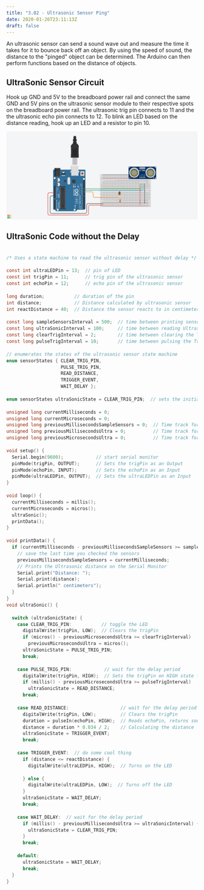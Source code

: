 ```yaml
---
title: "3.02 - Ultrasonic Sensor Ping"
date: 2020-01-26T23:11:13Z
draft: false
---
```


An ultrasonic sensor can send a sound wave out and measure the time it takes for it to bounce back off an object. By using the speed of sound, the distance to the "pinged" object can be determined. The Arduino can then perform functions based on the distance of objects.

## UltraSonic Sensor Circuit

Hook up GND and 5V to the breadboard power rail and connect the same GND and 5V pins on the ultrasonic sensor module to their respective spots on the breadboard power rail. The ultrasonic trig pin connects to 11 and the the ultrasonic echo pin connects to 12. To blink an LED based on the distance reading, hook up an LED and a resistor to pin 10.

[![Ultrasonic Sensor Circuit](ultrasonic-sensor-circuit-with-led.png)](ultrasonic-sensor-circuit-with-led.png)

## UltraSonic Code without the Delay

```C

/* Uses a state machine to read the ultrasonic sensor without delay */

const int ultraLEDPin = 13;  // pin of LED
const int trigPin = 11;      // trig pin of the ultrasonic sensor
const int echoPin = 12;      // echo pin of the ultrasonic sensor

long duration;           // duration of the pin
int distance;            // Distance calculated by ultrasonic sensor
int reactDistance = 40;  // Distance the sensor reacts to in centimeters

const long sampleSensorsInterval = 500;  // time between printing sensor values
const long ultraSonicInterval = 100;     // time between reading Ultrasonic Sensor
const long clearTrigInterval = 2;        // time between clearing the Trig Pin
const long pulseTrigInterval = 10;       // time between pulsing the Trig Pin

// enumerates the states of the ultrasonic sensor state machine
enum sensorStates { CLEAR_TRIG_PIN,
                    PULSE_TRIG_PIN,
                    READ_DISTANCE,
                    TRIGGER_EVENT,
                    WAIT_DELAY };

enum sensorStates ultraSonicState = CLEAR_TRIG_PIN;  // sets the initial state to CLEAR_TRIG_PIN

unsigned long currentMilliseconds = 0;
unsigned long currentMicroseconds = 0;
unsigned long previousMillisecondsSampleSensors = 0;  // Time track for sensor reading
unsigned long previousMillisecondsUltra = 0;          // Time track for Ultrasonic Sensor
unsigned long previousMicrosecondsUltra = 0;          // Time track for Ultrasonic Sensor

void setup() {
  Serial.begin(9600);            // start serial monitor
  pinMode(trigPin, OUTPUT);      // Sets the trigPin as an Output
  pinMode(echoPin, INPUT);       // Sets the echoPin as an Input
  pinMode(ultraLEDPin, OUTPUT);  // Sets the ultraLEDPin as an Input
}

void loop() {
  currentMilliseconds = millis();
  currentMicroseconds = micros();
  ultraSonic();
  printData();
}

void printData() {
  if (currentMilliseconds - previousMillisecondsSampleSensors >= sampleSensorsInterval) {
    // save the last time you checked the sensors
    previousMillisecondsSampleSensors = currentMilliseconds;
    // Prints the Ultrasonic distance on the Serial Monitor
    Serial.print("Distance: ");
    Serial.print(distance);
    Serial.println(" centimeters");
  }
}
void ultraSonic() {

  switch (ultraSonicState) {
    case CLEAR_TRIG_PIN:           // toggle the LED
      digitalWrite(trigPin, LOW);  // Clears the trigPin
      if (micros() - previousMicrosecondsUltra >= clearTrigInterval)
        previousMicrosecondsUltra = micros();
      ultraSonicState = PULSE_TRIG_PIN;
      break;

    case PULSE_TRIG_PIN:            // wait for the delay period
      digitalWrite(trigPin, HIGH);  // Sets the trigPin on HIGH state for 10 micro seconds
      if (millis() - previousMicrosecondsUltra >= pulseTrigInterval)
        ultraSonicState = READ_DISTANCE;
      break;

    case READ_DISTANCE:                   // wait for the delay period
      digitalWrite(trigPin, LOW);         // Clears the trigPin
      duration = pulseIn(echoPin, HIGH);  // Reads echoPin, returns sound travel in microseconds
      distance = duration * 0.034 / 2;    // Calculating the distance
      ultraSonicState = TRIGGER_EVENT;
      break;

    case TRIGGER_EVENT:  // do some cool thing
      if (distance <= reactDistance) {
        digitalWrite(ultraLEDPin, HIGH);  // Turns on the LED

      } else {
        digitalWrite(ultraLEDPin, LOW);  // Turns off the LED
      }
      ultraSonicState = WAIT_DELAY;
      break;

    case WAIT_DELAY:  // wait for the delay period
      if (millis() - previousMillisecondsUltra >= ultraSonicInterval) {
        ultraSonicState = CLEAR_TRIG_PIN;
      }
      break;

    default:
      ultraSonicState = WAIT_DELAY;
      break;
  }
}

```
